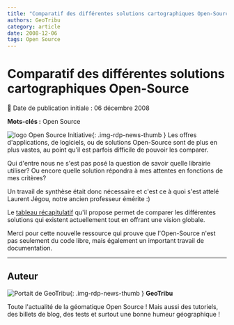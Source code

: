 ```yaml
---
title: "Comparatif des différentes solutions cartographiques Open-Source"
authors: GeoTribu
category: article
date: 2008-12-06
tags: Open Source
---
```


# Comparatif des différentes solutions cartographiques Open-Source

:calendar: Date de publication initiale : 06 décembre 2008

**Mots-clés :** Open Source

![logo Open Source Initiative](https://cdn.geotribu.fr/img/logos-icones/opensource.png){: .img-rdp-news-thumb } Les offres d'applications, de logiciels, ou de solutions Open-Source sont de plus en plus vastes, au point qu'il est parfois difficile de pouvoir les comparer.

Qui d'entre nous ne s'est pas posé la question de savoir quelle librairie utiliser? Ou encore quelle solution répondra à mes attentes en fonctions de mes critères?

Un travail de synthèse était donc nécessaire et c'est ce à quoi s'est attelé Laurent Jégou, notre ancien professeur émérite :)

Le [tableau récapitulatif](http://www.geotests.net/cours/sigma/webmapping/2016/fig10_2016.pdf) qu'il propose permet de comparer les différentes solutions qui existent actuellement tout en offrant une vision globale.

Merci pour cette nouvelle ressource qui prouve que l'Open-Source n'est pas seulement du code libre, mais également un important travail de documentation.

----

## Auteur

![Portait de GeoTribu](https://cdn.geotribu.fr/img/internal/charte/geotribu_logo_64x64.png){: .img-rdp-news-thumb }
**GeoTribu**

Toute l'actualité de la géomatique Open Source ! Mais aussi des tutoriels, des billets de blog, des tests et surtout une bonne humeur géographique !
